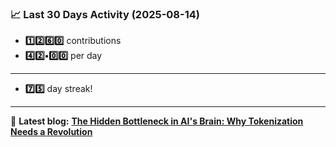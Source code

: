 <!--START_STATS-->
### 📈 Last 30 Days Activity (2025-08-14)  
- **1️⃣2️⃣6️⃣0️⃣** contributions  
- **4️⃣2️⃣•0️⃣0️⃣** per day
---
- **7️⃣5️⃣** day streak!
---
📝 **Latest blog:** [**The Hidden Bottleneck in AI's Brain: Why Tokenization Needs a Revolution**](https://andriak.com/blog/tokenization-revolution)
<!--END_STATS-->
